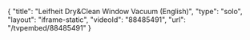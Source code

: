 {
    "title": "Leifheit Dry&Clean Window Vacuum (English)",
    "type": "solo",
    "layout": "iframe-static",
    "videoId": "88485491",
    "url": "\/tvpembed\/88485491"
}